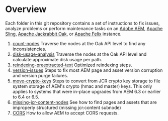# Overview
Each folder in this git repository contains a set of instructions to fix issues, analyze problems or perform maintenance tasks on an [Adobe AEM](https://www.adobe.com/marketing/experience-manager.html), [Apache Sling](https://sling.apache.org/), [Apache Jackrabbit Oak](https://jackrabbit.apache.org/oak/), or [Apache Felix](https://felix.apache.org/) instance.

1. [count-nodes](count-nodes) Traverse the nodes at the Oak API level to find any inconsistencies.
2. [disk-usage-analysis](disk-usage-analysis) Traverse the nodes at the Oak API level and calculate approximate disk usage per path.
3. [reindexing-preextracted-text](reindexing-preextracted-text) Optimized reindexing steps.
4. [version-issues](version-issues) Steps to fix most AEM page and asset version corruption and version purge failures.
5. [move-crypto-keys](move-crypto-keys) Steps to convert from JCR crypto key storage to file system storage of AEM's crypto (hmac and master) keys.  This only applies to systems that were in-place upgrades from AEM 6.3 or earlier to 6.4 or 6.5.
6. [missing-jcr-content-nodes](missing-jcr-content-nodes.md) See how to find pages and assets that are improperly structured (missing jcr:content subnode)
7. [CORS](CORS.md) How to allow AEM to accept CORS requests. 
